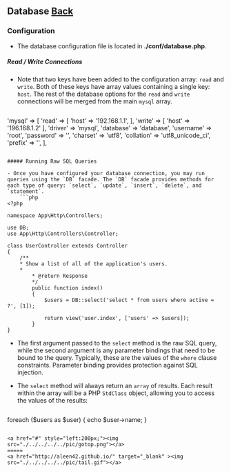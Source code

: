 ## Database [Back](./../laravel.md)

### Configuration

- The database configuration file is located in **./conf/database.php**.

##### Read / Write Connections

- Note that two keys have been added to the configuration array: `read` and `write`. Both of these keys have array values containing a single key: `host`. The rest of the database options for the `read` and `write` connections will be merged from the main `mysql` array.

	```php
'mysql' => [
	'read' => [
		'host' => '192.168.1.1',
	],
	'write' => [
		'host' => '196.168.1.2'
    	],
    	'driver'    => 'mysql',
    	'database'  => 'database',
    	'username'  => 'root',
    	'password'  => '',
    	'charset'   => 'utf8',
    	'collation' => 'utf8_unicode_ci',
    	'prefix'    => '',
],
```

##### Running Raw SQL Queries

- Once you have configured your database connection, you may run queries using the `DB` facade. The `DB` facade provides methods for each type of query: `select`, `update`, `insert`, `delete`, and `statement`.
	```php
<?php

namespace App\Http\Controllers;

use DB;
use App\Http\Controllers\Controller;

class UserController extends Controller
{
	/**
	* Show a list of all of the application's users.
	*
     	* @return Response
     	*/
    	public function index()
    	{
        	$users = DB::select('select * from users where active = ?', [1]);

        	return view('user.index', ['users' => $users]);
    	}
}
```

- The first argument passed to the `select` method is the raw SQL query, while the second argument is any parameter bindings that need to be bound to the query. Typically, these are the values of the `where` clause constraints. Parameter binding provides protection against SQL injection.

- The `select` method will always return an `array` of results. Each result within the array will be a PHP `StdClass` object, allowing you to access the values of the results:
	```php
foreach ($users as $user) {
    echo $user->name;
}
```

<a href="#" style="left:200px;"><img src="./../../../../pic/gotop.png"></a>
=====
<a href="http://aleen42.github.io/" target="_blank" ><img src="./../../../../pic/tail.gif"></a>